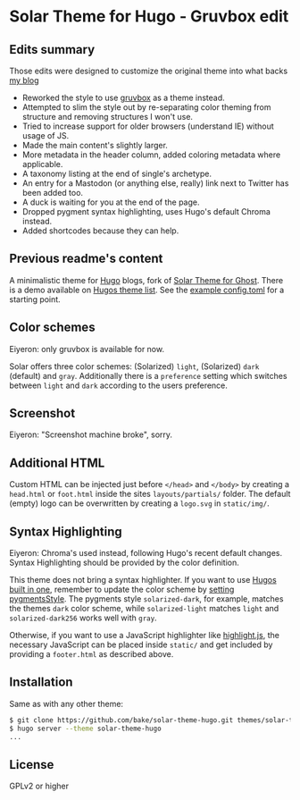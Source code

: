 # Solar Theme for Hugo - Gruvbox edit

## Edits summary
Those edits were designed to customize the original theme into what backs [my blog][retroactive]

- Reworked the style to use [gruvbox] as a theme instead.
- Attempted to slim the style out by re-separating color theming from structure and removing structures I won't use.
- Tried to increase support for older browsers (understand IE) without usage of JS.
- Made the main content's slightly larger.
- More metadata in the header column, added coloring metadata where applicable.
- A taxonomy listing at the end of single's archetype.
- An entry for a Mastodon (or anything else, really) link next to Twitter has been added too.
- A duck is waiting for you at the end of the page.
- Dropped pygment syntax highlighting, uses Hugo's default Chroma instead.
- Added shortcodes because they can help.


[gruvbox]: https://github.com/morhetz/gruvbox
[retroactive]: https://retroactive.me
## Previous readme's content

A minimalistic theme for [Hugo](https://gohugo.io/) blogs, fork of
[Solar Theme for Ghost](https://github.com/mattvh/solar-theme-ghost). There is a
demo available on
[Hugos theme list](https://themes.gohugo.io/theme/solar-theme-hugo/). See the
[example config.toml](exampleSite/config.toml) for a starting point.


## Color schemes

Eiyeron: only gruvbox is available for now.

Solar offers three color schemes: (Solarized) `light`, (Solarized) `dark`
(default) and `gray`. Additionally there is a `preference` setting which
switches between `light` and `dark` according to the users preference.

## Screenshot

Eiyeron: "Screenshot machine broke", sorry.

## Additional HTML

Custom HTML can be injected just before `</head>` and `</body>` by creating a
`head.html` or `foot.html` inside the sites `layouts/partials/` folder. The
default (empty) logo can be overwritten by creating a `logo.svg` in
`static/img/`.

## Syntax Highlighting

Eiyeron: Chroma's used instead, following Hugo's recent default changes.
Syntax Highlighting should be provided by the color definition.

This theme does not bring a syntax highlighter. If you want to use
[Hugos built in one](https://gohugo.io/content-management/syntax-highlighting/),
remember to update the color scheme by
[setting pygmentsStyle](/exampleSite/config.toml#L4). The pygments style
`solarized-dark`, for example, matches the themes `dark` color scheme, while
`solarized-light` matches `light` and `solarized-dark256` works well with
`gray`.

Otherwise, if you want to use a JavaScript highlighter like
[highlight.js](https://highlightjs.org/), the necessary JavaScript can be placed
inside `static/` and get included by providing a `footer.html` as described
above.

## Installation

Same as with any other theme:

```bash
$ git clone https://github.com/bake/solar-theme-hugo.git themes/solar-theme-hugo
$ hugo server --theme solar-theme-hugo
...
```

## License

GPLv2 or higher
